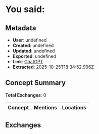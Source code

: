 # **You said:**

## Metadata

- **User**: undefined
- **Created**: undefined
- **Updated**: undefined
- **Exported**: undefined
- **Link**: [ChatGPT](undefined)
- **Extracted**: 2025-10-25T18:34:52.906Z

## Concept Summary

**Total Exchanges**: 0

| Concept | Mentions | Locations |
|---------|----------|----------|

## Exchanges

